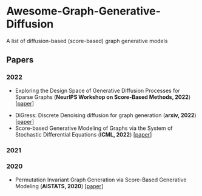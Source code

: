 # Awesome-Graph-Generative-Diffusion

A list of diffusion-based (score-based) graph generative models

## Papers

### 2022

- Exploring the Design Space of Generative Diffusion Processes for Sparse Graphs (**NeurIPS Workshop on Score-Based Methods, 2022**)[[paper](https://openreview.net/pdf?id=dZxS1qzH-Mq)]
* DiGress: Discrete Denoising diffusion for graph generation (**arxiv, 2022**) [[paper](https://arxiv.org/pdf/2209.14734.pdf)]
* Score-based Generative Modeling of Graphs via the System of Stochastic Differential Equations (**ICML, 2022**) [[paper](https://arxiv.org/pdf/2202.02514.pdf)] 

### 2021

### 2020

* Permutation Invariant Graph Generation via Score-Based Generative Modeling (**AISTATS, 2020**) [[paper](https://arxiv.org/pdf/2003.00638.pdf)]
